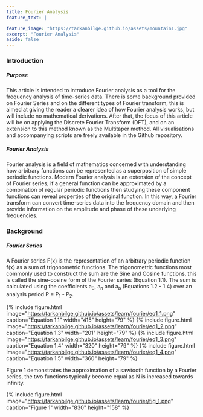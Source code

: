 ```yaml
---
title: Fourier Analysis
feature_text: |

feature_image: "https://tarkanbilge.github.io/assets/mountain1.jpg"
excerpt: "Fourier Analysis"
aside: false
---
```


### Introduction

##### Purpose

This article is intended to introduce Fourier analysis as a tool for the frequency analysis of time-series data. There is some background provided on Fourier Series and on the different types of Fourier transform, this is aimed at giving the reader a clearer idea of how Fourier analysis works, but will include no mathematical derivations.
After that, the focus of this article will be on applying the Discrete Fourier Transform (DFT), and on an extension to this method known as the Multitaper method. All visualisations and accompanying scripts are freely available in the Github repository.

##### Fourier Analysis

Fourier analysis is a field of mathematics concerned with understanding how arbitrary functions can be represented as a superposition of simple periodic functions. Modern Fourier analysis is an extension of the concept of Fourier series; if a general function can be approximated by a combination of regular periodic functions then studying these component functions can reveal properties of the original function. In this way, a Fourier transform can convert time-series data into the frequency domain and then provide information on the amplitude and phase of these underlying frequencies.

### Background

##### Fourier Series

A Fourier series F(x) is the representation of an arbitrary periodic function f(x) as a sum of trigonometric functions. The trigonometric functions most commonly used to construct the sum are the Sine and Cosine functions, this is called the sine-cosine form of the Fourier series (Equation 1.1). The sum is calculated using the coefficients a<sub>0</sub>, a<sub>n</sub> and a<sub>b</sub> (Equations 1.2 - 1.4) over an analysis period P = P<sub>1</sub> - P<sub>2</sub>.

{% include figure.html image="https://tarkanbilge.github.io/assets/learn/fourier/eq1_1.png" caption="Equation 1.1" width="415" height="79" %}
{% include figure.html image="https://tarkanbilge.github.io/assets/learn/fourier/eq1_2.png" caption="Equation 1.3" width="201" height="79" %}
{% include figure.html image="https://tarkanbilge.github.io/assets/learn/fourier/eq1_3.png" caption="Equation 1.4" width="320" height="79" %}
{% include figure.html image="https://tarkanbilge.github.io/assets/learn/fourier/eq1_4.png" caption="Equation 1.5" width="360" height="79" %}

Figure 1 demonstrates the approximation of a sawtooth function by a Fourier series, the two functions typically become equal as N is increased towards infinity.

{% include figure.html image="https://tarkanbilge.github.io/assets/learn/fourier/fig_1.png" caption="Figure 1" width="830" height="158" %}
